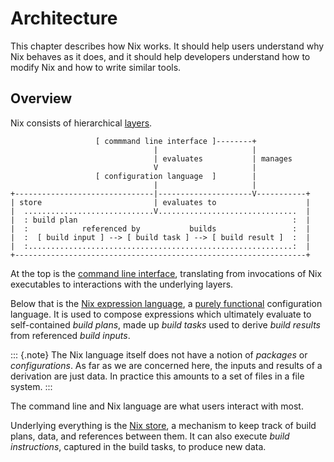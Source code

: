 # Architecture

This chapter describes how Nix works.
It should help users understand why Nix behaves as it does, and it should help developers understand how to modify Nix and how to write similar tools.

## Overview

Nix consists of hierarchical [layers](https://en.m.wikipedia.org/wiki/Multitier_architecture#Layers).

```
                   [ commmand line interface ]--------+
                                |                     |
                                | evaluates           | manages
                                V                     |
                   [ configuration language  ]        |
                                |                     |
+-------------------------------|---------------------V-----------+
| store                         | evaluates to                    |
|  .............................V...............................  |
|  : build plan                                                :  |
|  :            referenced by           builds                 :  |
|  :  [ build input ] --> [ build task ] --> [ build result ]  :  |
|  :...........................................................:  |
+-----------------------------------------------------------------+
```

At the top is the [command line interface](../command-ref/command-ref.md), translating from invocations of Nix executables to interactions with the underlying layers.

Below that is the [Nix expression language](../expressions/expression-language.md), a [purely functional](https://en.m.wikipedia.org/wiki/Purely_functional_programming) configuration language.
It is used to compose expressions which ultimately evaluate to self-contained *build plans*, made up *build tasks* used to derive *build results* from referenced *build inputs*.

::: {.note}
The Nix language itself does not have a notion of *packages* or *configurations*.
As far as we are concerned here, the inputs and results of a derivation are just data.
In practice this amounts to a set of files in a file system.
:::

The command line and Nix language are what users interact with most.

Underlying everything is the [Nix store](./store/store.md), a mechanism to keep track of build plans, data, and references between them.
It can also execute *build instructions*, captured in the build tasks, to produce new data.

